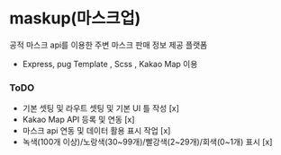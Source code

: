 # maskup(마스크업)

공적 마스크 api를 이용한 주변 마스크 판매 정보 제공 플랫폼

- Express, pug Template , Scss , Kakao Map 이용

### ToDO

- 기본 셋팅 및 라우트 셋팅 및 기본 UI 틀 작성 [x]
- Kakao Map API 등록 및 연동 [x]
- 마스크 api 연동 및 데이터 활용 표시 작업 [x]
- 녹색(100개 이상)/노랑색(30~99개)/빨강색(2~29개)/회색(0~1개) 표시 [x]
